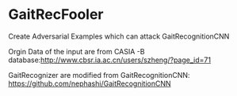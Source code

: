 # GaitRecFooler
Create Adversarial Examples which can attack GaitRecognitionCNN

Orgin Data of the input are from CASIA -B database:http://www.cbsr.ia.ac.cn/users/szheng/?page_id=71

GaitRecognizer are modified from GaitRecognitionCNN: https://github.com/nephashi/GaitRecognitionCNN
